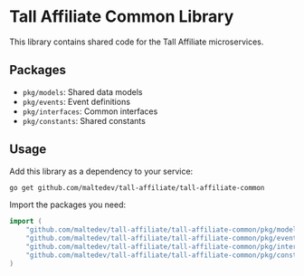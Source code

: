 # Tall Affiliate Common Library

This library contains shared code for the Tall Affiliate microservices.

## Packages

- `pkg/models`: Shared data models
- `pkg/events`: Event definitions
- `pkg/interfaces`: Common interfaces
- `pkg/constants`: Shared constants

## Usage

Add this library as a dependency to your service:

```bash
go get github.com/maltedev/tall-affiliate/tall-affiliate-common
```

Import the packages you need:

```go
import (
    "github.com/maltedev/tall-affiliate/tall-affiliate-common/pkg/models"
    "github.com/maltedev/tall-affiliate/tall-affiliate-common/pkg/events"
    "github.com/maltedev/tall-affiliate/tall-affiliate-common/pkg/interfaces"
    "github.com/maltedev/tall-affiliate/tall-affiliate-common/pkg/constants"
)
```

